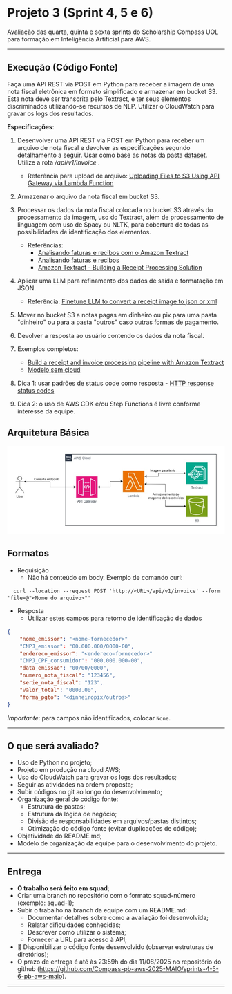 # Projeto 3 (Sprint 4, 5 e 6)

Avaliação das quarta, quinta e sexta sprints do Scholarship Compass UOL para formação em Inteligência Artificial para AWS.

***

## Execução (Código Fonte)

Faça uma API REST via POST em Python para receber a imagem de uma nota fiscal eletrônica em formato simplificado e armazenar em bucket S3. Esta nota deve ser transcrita pelo Textract, e ter seus elementos discriminados utilizando-se recursos de NLP. Utilizar o CloudWatch para gravar os logs dos resultados.

**Especificações**:

1. Desenvolver uma API REST via POST em Python para receber um arquivo de nota fiscal e devolver as especificações segundo detalhamento a seguir. Usar como base as notas da pasta [dataset](<./dataset>). Utilize a rota _/api/v1/invoice_ .

   * Referência para upload de arquivo: [Uploading Files to S3 Using API Gateway via Lambda Function](https://readmedium.com/uploading-files-to-s3-using-api-gateway-via-lambda-function-57fb160f7b7c)
2. Armazenar o arquivo da nota fiscal em bucket S3.
3. Processar os dados da nota fiscal colocada no bucket S3 através do processamento da imagem, uso do Textract, além de processamento de linguagem com uso de Spacy ou NLTK, para cobertura de todas as possibilidades de identificação dos elementos.

   * Referências:
     * [Analisando faturas e recibos com o Amazon Textract](https://docs.aws.amazon.com/pt_br/textract/latest/dg/analyzing-document-expense.html)
     * [Analisando faturas e recibos](https://docs.aws.amazon.com/pt_br/textract/latest/dg/invoices-receipts.html)
     * [Amazon Textract - Building a Receipt Processing Solution](https://github.com/raminetinati/aws-demo-textract-receipts)
4. Aplicar uma LLM para refinamento dos dados de saída e formatação em JSON.
   * Referência: [Finetune LLM to convert a receipt image to json or xml](https://mychen76.medium.com/finetune-llm-to-convert-a-receipt-image-to-json-or-xml-3f9a6237e991)
5. Mover no bucket S3 a notas pagas em dinheiro ou pix para uma pasta "dinheiro" ou para a pasta "outros" caso outras formas de pagamento.
6. Devolver a resposta ao usuário contendo os dados da nota fiscal.

7. Exemplos completos:
    * [Build a receipt and invoice processing pipeline with Amazon Textract](https://aws.amazon.com/pt/blogs/machine-learning/build-a-receipt-and-invoice-processing-pipeline-with-amazon-textract/)
    * [Modelo sem cloud](https://github.com/katanaml/sparrow)

8. Dica 1: usar padrões de status code como resposta - [HTTP response status codes](https://developer.mozilla.org/en-US/docs/Web/HTTP/Status)
9. Dica 2: o uso de AWS CDK e/ou Step Functions é livre conforme interesse da equipe.

## Arquitetura Básica

![post-v1-tts](./assets/sprints_4-5-6.jpg)

## Formatos

* Requisição
  * Não há conteúdo em body. Exemplo de comando curl:
  
```shell
  curl --location --request POST 'http://<URL>/api/v1/invoice' --form 'file=@"<Nome do arquivo>"'
```

* Resposta
  * Utilizar estes campos para retorno de identificação de dados
  
```json
{
    "nome_emissor": "<nome-fornecedor>"
    "CNPJ_emissor": "00.000.000/0000-00",
    "endereco_emissor": "<endereco-fornecedor>"
    "CNPJ_CPF_consumidor": "000.000.000-00",
    "data_emissao": "00/00/0000",
    "numero_nota_fiscal": "123456",
    "serie_nota_fiscal": "123",
    "valor_total": "0000.00",
    "forma_pgto": "<dinheiropix/outros>"
}
```

_Importante_: para campos não identificados, colocar ``None``.

***

## O que será avaliado?

* Uso de Python no projeto;
* Projeto em produção na cloud AWS;
* Uso do CloudWatch para gravar os logs dos resultados;
* Seguir as atividades na ordem proposta;
* Subir códigos no git ao longo do desenvolvimento;
* Organização geral do código fonte:
  * Estrutura de pastas;
  * Estrutura da lógica de negócio;
  * Divisão de responsabilidades em arquivos/pastas distintos;
  * Otimização do código fonte (evitar duplicações de código);
* Objetividade do README.md;
* Modelo de organização da equipe para o desenvolvimento do projeto.

***

## Entrega

* **O trabalho será feito em squad**;
* Criar uma branch no repositório com o formato squad-número (exemplo: squad-1);
* Subir o trabalho na branch da equipe com um README.md:
  * Documentar detalhes sobre como a avaliação foi desenvolvida;
  * Relatar dificuldades conhecidas;
  * Descrever como utilizar o sistema;
  * Fornecer a URL para acesso à API;
* 🔨 Disponibilizar o código fonte desenvolvido (observar estruturas de diretórios);
* O prazo de entrega é até às 23:59h do dia 11/08/2025 no repositório do github (<https://github.com/Compass-pb-aws-2025-MAIO/sprints-4-5-6-pb-aws-maio>).
***